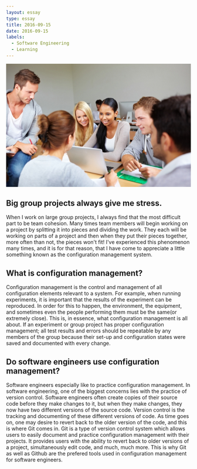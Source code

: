 ```yaml
---
layout: essay
type: essay
title: 2016-09-15
date: 2016-09-15
labels:
  - Software Engineering
  - Learning
---
```


<img class="ui medium right floated rounded image" src="../images/Group_Projects.jpg">
<H2>Big group projects always give me stress.</H2>

When I work on large group projects, I always find that the most difficult part to be team cohesion. Many times team members will begin working on a project by splitting it into pieces and dividing the work. They each will be working on parts of a project and then when they put their pieces together, more often than not, the pieces won't fit! I've experienced this phenomenon many times, and it is for that reason, that I have come to appreciate a little something known as the configuration management system.

<H2>What is configuration management?</H2>

Configuration management is the control and management of all configuration elements relevant to a system. For example, when running experiments, it is important that the results of the experiment can be reproduced. In order for this to happen, the environment, the equipment, and sometimes even the people performing them must be the same(or extremely close). This is, in essence, what configuration management is all about. If an experiment or group project has proper configuration management; all test results and errors should be repeatable by any members of the group because their set-up and configuration states were saved and documented with every change.

<H2>Do software engineers use configuration management?</H2>

Software engineers especially like to practice configuration management. In software engineering, one of the biggest concerns lies with the practice of version control. Software engineers often create copies of their source code before they make changes to it, but when they make changes, they now have two different versions of the source code. Version control is the tracking and documenting of these different versions of code. As time goes on, one may desire to revert back to the older version of the code, and this is where Git comes in. Git is a type of version control system which allows users to easily document and practice configuration management with their projects. It provides users with the ability to revert back to older versions of a project, simultaneously edit code, and much, much more. This is why Git as well as Github are the prefered tools used in configuration management for software engineers.
